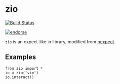 
# zio

[![Build Status](https://travis-ci.org/zTrix/zio.png)](https://travis-ci.org/zTrix/zio)

[![endorse](http://api.coderwall.com/ztrix/endorsecount.png)](http://coderwall.com/ztrix)

`zio` is an expect-like io library, modified from [pexpect](https://github.com/pexpect/pexpect).

## Examples
    
    from zio import *
    io = zio('vim')
    io.interact()
